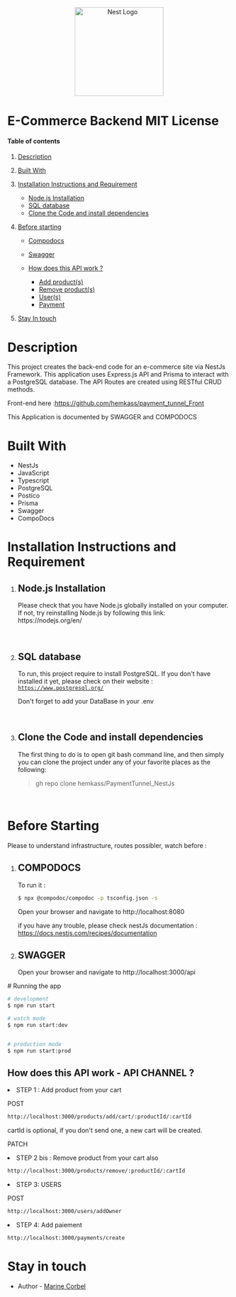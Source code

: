 <p align="center">
  <a href="http://nestjs.com/" target="blank"><img src="https://nestjs.com/img/logo-small.svg" width="200" alt="Nest Logo" /></a>

<h1>E-Commerce Backend
MIT License</h1>

#### Table of contents

1. [Description](#description)
2. [Built With](#built)
3. [Installation Instructions and Requirement](#require)

   - [Node.js Installation](#node)
   - [SQL database](#sql)
   - [Clone the Code and install dependencies](#clone)

4. [Before starting](#start)

   - [Compodocs](#compodocs)
   - [Swagger](#swagger)
   - [How does this API work ? ](#channel)

     - [Add product(s)](#ddProduct)
     - [Remove product(s)](#remove)
     - [User(s)](#signup)
     - [Payment](#payment)

5. [Stay In touch](#contact)

<a name="description"></a>

# Description

<p>
This project creates the back-end code for an e-commerce site via NestJs Framework. This application uses Express.js API and Prisma  to interact with a PostgreSQL database. The API Routes are created using RESTful CRUD methods.

Front-end here :https://github.com/hemkass/payment_tunnel_Front

This Application is documented by SWAGGER and COMPODOCS

</p>

<a name="built"></a>

# Built With

<ul>
<li>NestJs</li>
<li>JavaScript</li>
<li>Typescript</li>
<li>PostgreSQL</li>
<li>Postico</li>
<li>Prisma</li>
<li>Swagger</li>
<li>CompoDocs</li>

</ul>

<a name="require"></a>

# Installation Instructions and Requirement

<ol>
<li>

## Node.js Installation

<a name="node"></a>

<p>Please check that you have Node.js globally installed on your computer. 
 If not, try reinstalling Node.js by following this link: https://nodejs.org/en/
</p></li>
<br />

<li>

## SQL database

<a name="sql"></a>

<p>

To run, this project require to install PostgreSQL. If you don't have installed it yet, please check on their website : <code>https://www.postgresql.org/</code>

Don't forget to add your DataBase in your .env

</p></li>
<br />

<li>

## Clone the Code and install dependencies

<a name="clone"></a>

<p> The first thing to do is to open git bash command line, and then simply you can clone the project under any of your favorite places as the following:

> gh repo clone hemkass/PaymentTunnel_NestJs </p></li>

</p>

</ol>
<br />

# Before Starting

<a name="start"></a>

<p>Please to understand infrastructure, routes possibler, watch before :</p>

<ol><li>

## COMPODOCS

<a name="compodocs"></a>

<p>
<underline>To run it :</underline>

```bash
$ npx @compodoc/compodoc -p tsconfig.json -s
```

Open your browser and navigate to http://localhost:8080

if you have any trouble, please check nestJs documentation :
https://docs.nestjs.com/recipes/documentation</p>

</li>

 <li>

## SWAGGER

<a name="swagger"></a>

Open your browser and navigate to http://localhost:3000/api

</p></li></ol>
# Running the app

```bash
# development
$ npm run start

# watch mode
$ npm run start:dev


# production mode
$ npm run start:prod
```

## How does this API work - API CHANNEL ?

<a name="channel"></a>

<li>STEP 1 : Add product from your cart</li>
<a name="addProduct"></a>

POST

```bash
http://localhost:3000/products/add/cart/:productId/:cartId
```

cartId is optional, if you don't send one, a new cart will be created.

PATCH

<li>STEP 2 bis : Remove product from your cart also </li>

<a name="remove"></a>

```bash
http://localhost:3000/products/remove/:productId/:cartId
```

<li>STEP 3: USERS </li>
<a name="signup"></a>

POST

```bash
http://localhost:3000/users/addOwner
```

<li>STEP 4: Add paiement</li>

<a name="payment"></a>

```bash
http://localhost:3000/payments/create
```

# Stay in touch

<a name="contact"></a>

- Author - [Marine Corbel](https://fr.linkedin.com/in/marinecorbel)
